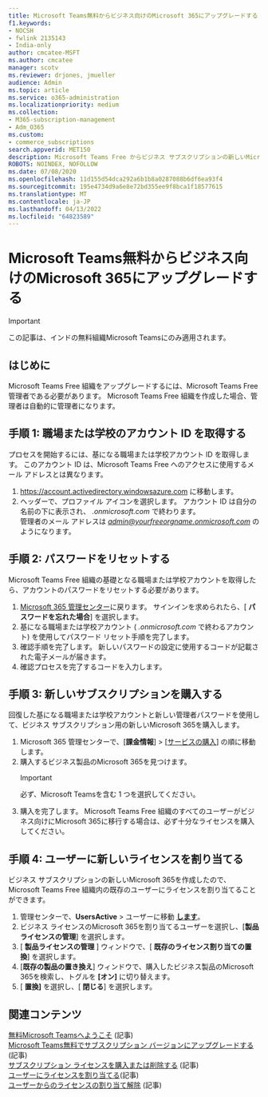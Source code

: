 ```yaml
---
title: Microsoft Teams無料からビジネス向けのMicrosoft 365にアップグレードする
f1.keywords:
- NOCSH
- fwlink 2135143
- India-only
author: cmcatee-MSFT
ms.author: cmcatee
manager: scotv
ms.reviewer: drjones, jmueller
audience: Admin
ms.topic: article
ms.service: o365-administration
ms.localizationpriority: medium
ms.collection:
- M365-subscription-management
- Adm_O365
ms.custom:
- commerce_subscriptions
search.appverid: MET150
description: Microsoft Teams Free からビジネス サブスクリプションの新しいMicrosoft 365にアップグレードする方法について説明します。
ROBOTS: NOINDEX, NOFOLLOW
ms.date: 07/08/2020
ms.openlocfilehash: 11d155d54dca292a6b1b8a0287088b6df6ea93f4
ms.sourcegitcommit: 195e4734d9a6e8e72bd355ee9f8bca1f18577615
ms.translationtype: MT
ms.contentlocale: ja-JP
ms.lasthandoff: 04/13/2022
ms.locfileid: "64823589"
---
```

# <a name="upgrade-from-microsoft-teams-free-to-microsoft-365-for-business"></a>Microsoft Teams無料からビジネス向けのMicrosoft 365にアップグレードする

> [!IMPORTANT]
> この記事は、インドの無料組織Microsoft Teamsにのみ適用されます。

## <a name="before-you-begin"></a>はじめに

Microsoft Teams Free 組織をアップグレードするには、Microsoft Teams Free 管理者である必要があります。 Microsoft Teams Free 組織を作成した場合、管理者は自動的に管理者になります。

## <a name="step-1-get-your-work-or-school-account-id"></a>手順 1: 職場または学校のアカウント ID を取得する

プロセスを開始するには、基になる職場または学校アカウント ID を取得します。 このアカウント ID は、Microsoft Teams Free へのアクセスに使用するメール アドレスとは異なります。

1. <a href="https://go.microsoft.com/fwlink/p/?linkid=2134797" target="_blank"><https://account.activedirectory.windowsazure.com></a> に移動します。
2. ヘッダーで、プロファイル アイコンを選択します。 アカウント ID は自分の名前の下に表示され、 *.onmicrosoft.com* で終わります。\
    管理者のメール アドレスは *admin@yourfreeorgname.onmicrosoft.com* のようになります。

## <a name="step-2-reset-your-password"></a>手順 2: パスワードをリセットする

Microsoft Teams Free 組織の基礎となる職場または学校アカウントを取得したら、アカウントのパスワードをリセットする必要があります。

1. <a href="https://go.microsoft.com/fwlink/p/?linkid=2024339" target="_blank">Microsoft 365 管理センター</a>に戻ります。 サインインを求められたら、[ **パスワードを忘れた場合**] を選択します。
2. 基になる職場または学校アカウント ( *.onmicrosoft.com* で終わるアカウント) を使用してパスワード リセット手順を完了します。
3. 確認手順を完了します。 新しいパスワードの設定に使用するコードが記載された電子メールが届きます。
4. 確認プロセスを完了するコードを入力します。

## <a name="step-3-buy-your-new-subscription"></a>手順 3: 新しいサブスクリプションを購入する

回復した基になる職場または学校アカウントと新しい管理者パスワードを使用して、ビジネス サブスクリプション用の新しいMicrosoft 365を購入します。

1. Microsoft 365 管理センターで、[**課金情報**] > [<a href="https://go.microsoft.com/fwlink/p/?linkid=868433" target="_blank">サービスの購入</a>] の順に移動します。
2. 購入するビジネス製品のMicrosoft 365を見つけます。
    > [!IMPORTANT]
    > 必ず、Microsoft Teamsを含む 1 つを選択してください。
3. 購入を完了します。 Microsoft Teams Free 組織のすべてのユーザーがビジネス向けにMicrosoft 365に移行する場合は、必ず十分なライセンスを購入してください。

## <a name="step-4-assign-new-licenses-to-users"></a>手順 4: ユーザーに新しいライセンスを割り当てる

ビジネス サブスクリプションの新しいMicrosoft 365を作成したので、Microsoft Teams Free 組織内の既存のユーザーにライセンスを割り当てることができます。

1. 管理センターで、**UsersActive** >  ユーザーに移動 <a href="https://go.microsoft.com/fwlink/p/?linkid=834822" target="_blank">**します**</a>。
2. ビジネス ライセンスのMicrosoft 365を割り当てるユーザーを選択し、[**製品ライセンスの管理**] を選択します。
3. [ **製品ライセンスの管理** ] ウィンドウで、[ **既存のライセンス割り当ての置換**] を選択します。
4. [**既存の製品の置き換え**] ウィンドウで、購入したビジネス製品のMicrosoft 365を検索し、トグルを **[オン]** に切り替えます。
5. [ **置換]** を選択し、[ **閉じる**] を選択します。

## <a name="related-content"></a>関連コンテンツ

[無料Microsoft Teamsへようこそ](https://support.microsoft.com/office/6d79a648-6913-4696-9237-ed13de64ae3c) (記事)\
[Microsoft Teams無料でサブスクリプション バージョンにアップグレードする](/microsoftteams/upgrade-freemium) (記事)\
[サブスクリプション ライセンスを購入または削除する](../licenses/buy-licenses.md) (記事)\
[ユーザーにライセンスを割り当てる](../../admin/manage/assign-licenses-to-users.md)(記事)\
[ユーザーからのライセンスの割り当て解除](../../admin/manage/remove-licenses-from-users.md) (記事)
